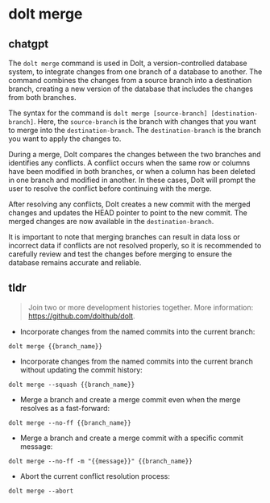 # dolt merge 
## chatgpt 
The `dolt merge` command is used in Dolt, a version-controlled database system, to integrate changes from one branch of a database to another. The command combines the changes from a source branch into a destination branch, creating a new version of the database that includes the changes from both branches. 

The syntax for the command is `dolt merge [source-branch] [destination-branch]`. Here, the `source-branch` is the branch with changes that you want to merge into the `destination-branch`. The `destination-branch` is the branch you want to apply the changes to.

During a merge, Dolt compares the changes between the two branches and identifies any conflicts. A conflict occurs when the same row or columns have been modified in both branches, or when a column has been deleted in one branch and modified in another. In these cases, Dolt will prompt the user to resolve the conflict before continuing with the merge.

After resolving any conflicts, Dolt creates a new commit with the merged changes and updates the HEAD pointer to point to the new commit. The merged changes are now available in the `destination-branch`.

It is important to note that merging branches can result in data loss or incorrect data if conflicts are not resolved properly, so it is recommended to carefully review and test the changes before merging to ensure the database remains accurate and reliable. 

## tldr 
 
> Join two or more development histories together.
> More information: <https://github.com/dolthub/dolt>.

- Incorporate changes from the named commits into the current branch:

`dolt merge {{branch_name}}`

- Incorporate changes from the named commits into the current branch without updating the commit history:

`dolt merge --squash {{branch_name}}`

- Merge a branch and create a merge commit even when the merge resolves as a fast-forward:

`dolt merge --no-ff {{branch_name}}`

- Merge a branch and create a merge commit with a specific commit message:

`dolt merge --no-ff -m "{{message}}" {{branch_name}}`

- Abort the current conflict resolution process:

`dolt merge --abort`
